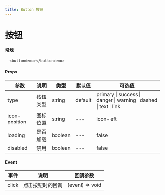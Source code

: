 ```yaml
---
title: Button 按钮
---
```


# 按钮

<clientOnly>
  <ButtonDemo1></ButtonDemo1>
</clientOnly>

#### 常规

```bash
  <buttondemo></buttondemo>
```

#### Props

| 参数 | 说明 | 类型 | 默认值 | 可选值 |
| --- | --- | --- |  --- | --- |
| type | 按钮类型 | string | default | primary \| success \| danger \| warning \| dashed \| text \| link |
| icon-position | 图标位置 | string | --- | icon-left |
| loading | 是否加载 | boolean | --- |  false | 
| disabled | 禁用 | boolean | --- | false | 

#### Event

| 事件 | 说明 | 回调参数 |
| --- | --- | --- |
| click | 点击按钮时的回调 | (event) => void |
